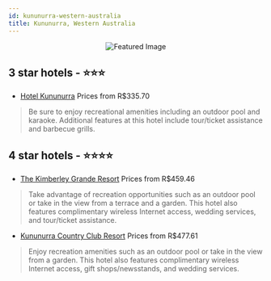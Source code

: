 ```yaml
---
id: kununurra-western-australia
title: Kununurra, Western Australia
---
```


<center><img src="https://i.travelapi.com/hotels/3000000/2580000/2570400/2570337/edbcc966_z.jpg" alt="Featured Image" /></center>


##  3 star hotels - ⭐️⭐️⭐️

-    [Hotel Kununurra](https://us.hurb.com/hotels/kununurra/hotel-kununurra-JNP-JP042754?cmp=18055) Prices from R$335.70
   > Be sure to enjoy recreational amenities including an outdoor pool and karaoke. Additional features at this hotel include tour/ticket assistance and barbecue grills.

##  4 star hotels - ⭐️⭐️⭐️⭐️

-    [The Kimberley Grande Resort](https://us.hurb.com/hotels/kununurra/the-kimberley-grande-resort-JNP-JP794941?cmp=18055) Prices from R$459.46
   > Take advantage of recreation opportunities such as an outdoor pool or take in the view from a terrace and a garden. This hotel also features complimentary wireless Internet access, wedding services, and tour/ticket assistance.
-    [Kununurra Country Club Resort](https://us.hurb.com/hotels/kununurra/kununurra-country-club-resort-JNP-JP260947?cmp=18055) Prices from R$477.61
   > Enjoy recreation amenities such as an outdoor pool or take in the view from a garden. This hotel also features complimentary wireless Internet access, gift shops/newsstands, and wedding services.
